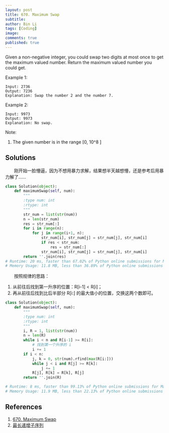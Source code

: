 ```yaml
---
layout: post
title: 670. Maximum Swap
subtitle: 
author: Bin Li
tags: [Coding]
image: 
comments: true
published: true
---
```

Given a non-negative integer, you could swap two digits at most once to get the maximum valued number. Return the maximum valued number you could get.

Example 1:
```
Input: 2736
Output: 7236
Explanation: Swap the number 2 and the number 7.
```
Example 2:
```
Input: 9973
Output: 9973
Explanation: No swap.
```
Note:
1. The given number is in the range [0, 10^8 ]

## Solutions
　　刚开始一脸懵逼，因为不想用暴力求解，结果想半天越想懵，还是参考后用暴力解了……

```python
class Solution(object):
    def maximumSwap(self, num):
        """
        :type num: int
        :rtype: int
        """
        str_num = list(str(num))
        n = len(str_num)
        res = str_num[:]
        for i in range(n):
            for j in range(i+1, n):
                str_num[i], str_num[j] = str_num[j], str_num[i]
                if res < str_num:
                    res = str_num[:]
                str_num[i], str_num[j] = str_num[j], str_num[i]
        return ''.join(res)
# Runtime: 20 ms, faster than 67.02% of Python online submissions for Maximum Swap.
# Memory Usage: 11.8 MB, less than 36.89% of Python online submissions for Maximum Swap.
```

　　按照规律的思路：
1. 从前往后找到第一升序的位置：R[i-1] < R[i]；
2. 再从前往后找到比后半部分 R[i:] 的最大值小的位置，交换这两个数即可。

```python
class Solution(object):
    def maximumSwap(self, num):
        """
        :type num: int
        :rtype: int
        """
        i, R = 1, list(str(num))
        n = len(R)
        while i < n and R[i-1] >= R[i]:
            # 找到第一个升序的 i
            i += 1
        if i < n:
            j, k = 0, str(num).rfind(max(R[i:]))
            while j < i and R[j] >= R[k]:
                j += 1
            R[j], R[k] = R[k], R[j]
        return ''.join(R)

# Runtime: 8 ms, faster than 99.13% of Python online submissions for Maximum Swap.
# Memory Usage: 11.9 MB, less than 22.13% of Python online submissions for Maximum Swap.
```
## References
1. [670. Maximum Swap](https://leetcode.com/problems/maximum-swap/)
2. [最长递增子序列](https://www.cnblogs.com/grandyang/p/4938187.html)